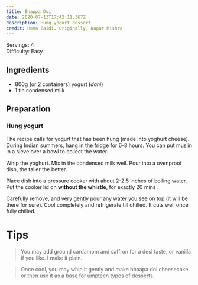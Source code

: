 ```yaml
---
title: Bhappa Doi
date: 2020-07-13T17:42:11.367Z
description: Hung yogurt dessert
credit: Homa Zaidi. Originally, Nupur Mishra
---
```

Servings: 4  
Difficulty: Easy  

## Ingredients
* 800g (or 2 containers) yogurt (_dahi_)
* 1 tin condensed milk

## Preparation

### Hung yogurt
The recipe calls for yogurt that has been hung (made into yoghurt cheese). During Indian summers, hang in the fridge for 6-8 hours. You can put muslin in a sieve over a bowl to collect the water.

Whip the yoghurt. Mix in the condensed milk well. Pour into a ovenproof dish, the taller the better.

Place dish into a pressure cooker with about 2-2.5 inches of boiling water. Put the cooker lid on __without the whistle__, for exactly 20 mins . 

Carefully remove, and very gently pour any water you see on top (it will be there for sure). Cool completely and refrigerate till chilled. It cuts well once fully chilled.

# Tips
> You may add ground cardamom and saffron for a desi taste, or vanilla if you like. I make it plain. 

> Once cool, you may whip it gently and make bhaapa doi cheesecake or then use it as a base for umpteen types of desserts.
